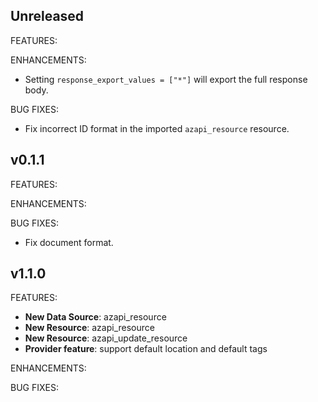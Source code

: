 ## Unreleased

FEATURES:

ENHANCEMENTS:
- Setting `response_export_values = ["*"]` will export the full response body.

BUG FIXES:
- Fix incorrect ID format in the imported `azapi_resource` resource. 

## v0.1.1

FEATURES:

ENHANCEMENTS:

BUG FIXES:

- Fix document format.

## v1.1.0

FEATURES:
- **New Data Source**: azapi_resource
- **New Resource**: azapi_resource
- **New Resource**: azapi_update_resource
- **Provider feature**: support default location and default tags

ENHANCEMENTS:

BUG FIXES:
